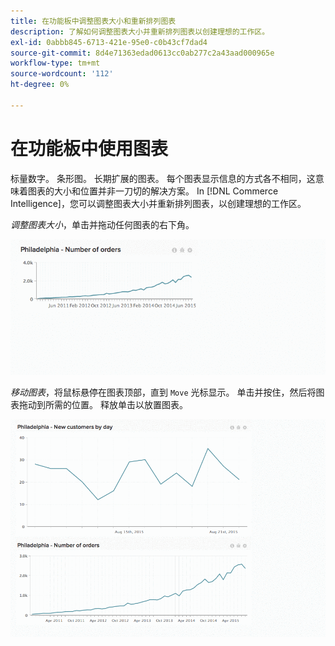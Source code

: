 ```yaml
---
title: 在功能板中调整图表大小和重新排列图表
description: 了解如何调整图表大小并重新排列图表以创建理想的工作区。
exl-id: 0abbb845-6713-421e-95e0-c0b43cf7dad4
source-git-commit: 8d4e71363edad0613cc0ab277c2a43aad000965e
workflow-type: tm+mt
source-wordcount: '112'
ht-degree: 0%

---
```


# 在功能板中使用图表

标量数字。 条形图。 长期扩展的图表。 每个图表显示信息的方式各不相同，这意味着图表的大小和位置并非一刀切的解决方案。 In [!DNL Commerce Intelligence]，您可以调整图表大小并重新排列图表，以创建理想的工作区。

*调整图表大小*，单击并拖动任何图表的右下角。

![调整图表大小](../../assets/Resize_Chart_in_Dashboard.gif)

*移动图表*，将鼠标悬停在图表顶部，直到 `Move` 光标显示。 单击并按住，然后将图表拖动到所需的位置。 释放单击以放置图表。

![移动图](../../assets/Move_Chart_in_Dashboard.gif)
